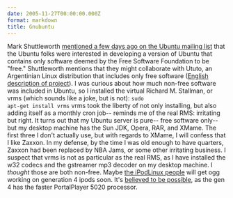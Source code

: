 ```yaml
---
date: 2005-11-27T00:00:00.000Z
format: markdown
title: Gnubuntu
---
```


Mark Shuttleworth <a href="http://lists.ubuntu.com/archives/ubuntu-devel/2005-November/013261.html">mentioned a few days ago on the Ubuntu mailing list</a> that the Ubuntu folks were interested in developing a version of Ubuntu that contains only software deemed by the Free Software Foundation to be "free." Shuttleworth mentions that they might collaborate with Ututo, an Argentinian Linux distribution that includes only free software (<a href="https://www.ututo.org/xp/modules/xoopsfaq/index.php?cat_id=5#q17">English description of project</a>).
I was curious about how much non-free software was included in Ubuntu, so I installed the virtual Richard M. Stallman, or vrms (which sounds like a joke, but is not):
<code>sudo apt-get install vrms</code>
vrms took the liberty of not only installing, but also adding itself as a monthly cron job-- reminds me of the real RMS: irritating but right.
It turns out that my Ubuntu server is pure-- free software only-- but my desktop machine has the Sun JDK, Opera, RAR, and XMame. The first three I don't actually use, but with regards to XMame, I will confess that I like Zaxxon. In my defense, by the time I was old enough to have quarters, Zaxxon had been replaced by NBA Jams, or some other irritating business.
I suspect that vrms is not as particular as the real RMS, as I have installed the w32 codecs and the gstreamer mp3 decoder on my desktop machine. I *thought* those are both non-free. Maybe <a href="http://ipodlinux.org/Main_Page">the iPodLinux people</a> will get ogg working on generation 4 ipods soon. It's <a href="http://www.gizmodo.com/archives/ogg-on-ipod-why-the-ipod-may-not-have-the-horsepower-for-ogg-015607.php">believed to be possible</a>, as the gen 4 has the faster PortalPlayer 5020 processor.
